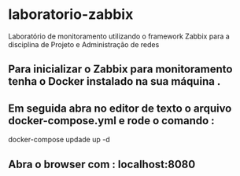 # laboratorio-zabbix
Laboratório de monitoramento utilizando o framework Zabbix para a disciplina de Projeto e Administração de redes


## Para inicializar o Zabbix para monitoramento tenha o Docker instalado na sua máquina .

## Em seguida abra no editor de texto o arquivo docker-compose.yml e rode o comando :
  docker-compose updade up -d

## Abra o browser com : localhost:8080

